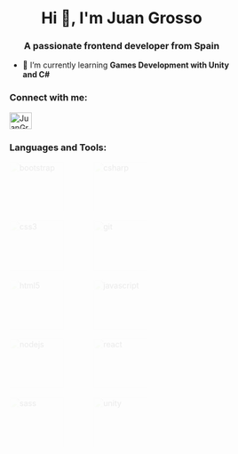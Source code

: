 <style>
    .logos img {
        width: 85%;
        height: 90px;
        aspect-ratio: 3/2;
        object-fit: contain;
        mix-blend-mode: color-burn;
    }

    html {
        box-sizing: border-box;
    }

    *,
    *::after,
    *::before {
        box-sizing: inherit;
    }

    .layout {
        width: 100%;

        display: flex;
        gap: 16px;
        flex-wrap: wrap;
    }
</style>

<h1 align="center">Hi 👋, I'm Juan Grosso</h1>
<h3 align="center">A passionate frontend developer from Spain</h3>

- 🌱 I’m currently learning **Games Development with Unity and C#**

<h3 align="left">Connect with me:</h3>
<p align="left">
  <a href="https://github.com/JuanGr95" target="blank"><img align="center" src="https://raw.githubusercontent.com/rahuldkjain/github-profile-readme-generator/master/src/images/icons/Social/github.svg" alt="JuanGr95" height="30" width="40" /></a>
</p>

<h3 align="left">Languages and Tools:</h3>
<section class="layout logos">
    <div><a href="https://getbootstrap.com" target="_blank" rel="noreferrer"><img
        src="../Icons/bootstrap.svg"
        alt="bootstrap" /></a></div>
    <div><a href="https://www.w3schools.com/cs/" target="_blank" rel="noreferrer"><img
        src="../Icons/csharp.svg"
        alt="csharp" /></a></div>
    <div><a href="https://www.w3schools.com/css/" target="_blank" rel="noreferrer"><img
        src="../Icons/css3.svg"
        alt="css3" /></a></div>
    <div><a href="https://git-scm.com/" target="_blank" rel="noreferrer"><img
        src="../Icons/git.svg" alt="git" /></a></div>
    <div><a href="https://html.spec.whatwg.org/" target="_blank" rel="noreferrer"><img
        src="../Icons/html.svg"
        alt="html5" /></a></div>
    <div><a href="https://developer.mozilla.org/en-US/docs/Web/JavaScript" target="_blank" rel="noreferrer"><img
        src="../Icons/js.svg"
        alt="javascript" /></a></div>
    <div><a href="https://nodejs.org" target="_blank" rel="noreferrer"> <img
        src="../Icons/node.svg"
        alt="nodejs" /> </a></div>
    <div><a href="https://reactjs.org/" target="_blank" rel="noreferrer"> <img
        src="../Icons/react.svg"
        alt="react" /> </a></div>
    <div><a href="https://sass-lang.com" target="_blank" rel="noreferrer">
        <img src="../Icons/sass.svg" alt="sass"
            /> </a></div>
    <div><a href="https://unity.com/" target="_blank" rel="noreferrer"> <img
        src="../Icons/unity.svg" alt="unity" /></a></div>
</section>

